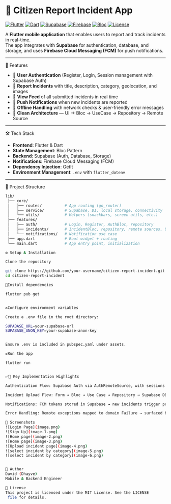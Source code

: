 # 📱 Citizen Report Incident App

[![Flutter](https://img.shields.io/badge/Flutter-02569B?logo=flutter&logoColor=white)](https://flutter.dev)
[![Dart](https://img.shields.io/badge/Dart-0175C2?logo=dart&logoColor=white)](https://dart.dev)
[![Supabase](https://img.shields.io/badge/Supabase-3FCF8E?logo=supabase&logoColor=white)](https://supabase.com)
[![Firebase](https://img.shields.io/badge/Firebase-FFCA28?logo=firebase&logoColor=black)](https://firebase.google.com)
[![Bloc](https://img.shields.io/badge/Bloc-5A5A5A?logo=flutter&logoColor=white)](https://bloclibrary.dev)
[![License](https://img.shields.io/badge/License-MIT-green.svg)](LICENSE)

A **Flutter mobile application** that enables users to report and track incidents in real-time.  
The app integrates with **Supabase** for authentication, database, and storage, and uses **Firebase Cloud Messaging (FCM)** for push notifications.  

---

🚀 Features
- 🔑 **User Authentication** (Register, Login, Session management with Supabase Auth)  
- 📝 **Report Incidents** with title, description, category, geolocation, and images  
- 📰 **View Feed** of all submitted incidents in real time  
- 🔔 **Push Notifications** when new incidents are reported  
- 📡 **Offline Handling** with network checks & user-friendly error messages  
- 🧩 **Clean Architecture** — UI → Bloc → UseCase → Repository → Remote Source  

---

🛠️ Tech Stack
- **Frontend**: Flutter & Dart  
- **State Management**: Bloc Pattern  
- **Backend**: Supabase (Auth, Database, Storage)  
- **Notifications**: Firebase Cloud Messaging (FCM)  
- **Dependency Injection**: GetIt  
- **Environment Management**: `.env` with `flutter_dotenv`  

---

📂 Project Structure
```bash
lib/
 ├── core/
 │   ├── routes/          # App routing (go_router)
 │   ├── service/         # Supabase, DI, local storage, connectivity
 │   └── utils/           # Helpers (snackbars, screen utils, etc.)
 ├── features/
 │   ├── auth/            # Login, Register, AuthBloc, repository
 │   ├── incidents/       # IncidentBloc, repository, remote sources, UI pages
 │   └── notifications/   # Notification use case
 ├── app.dart             # Root widget + routing
 └── main.dart            # App entry point, initialization

⚙️ Setup & Installation

Clone the repository

git clone https://github.com/your-username/citizen-report-incident.git
cd citizen-report-incident

🔰Install dependencies

flutter pub get


♻Configure environment variables

Create a .env file in the root directory:

SUPABASE_URL=your-supabase-url
SUPABASE_ANON_KEY=your-supabase-anon-key


Ensure .env is included in pubspec.yaml under assets.

♻Run the app

flutter run


✅🔑 Key Implementation Highlights

Authentication Flow: Supabase Auth via AuthRemoteSource, with sessions cached in LocalStorageService.

Incident Upload Flow: Form → Bloc → Use Case → Repository → Supabase DB + Storage.

Notifications: FCM tokens stored in Supabase → new incidents trigger push alerts.

Error Handling: Remote exceptions mapped to domain Failure → surfaced by Bloc states.

📸 Screenshots
![Login Page](image.png)
![Sign Up](image-1.png)
![Home page](image-2.png)
![Home page](image-3.png)
![Upload incident page](image-4.png)
![select incident by category](image-5.png)
![select incident by category](image-6.png)


👤 Author
David (Dhayve)
Mobile & Backend Engineer

📄 License
This project is licensed under the MIT License. See the LICENSE
 file for details.
